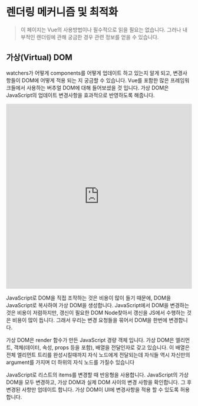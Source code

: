 # 렌더링 메커니즘 및 최적화

> 이 페이지는 Vue의 사용방법이나 필수적으로 읽을 필요는 없습니다.  그러나 내부적인 렌더링에 관해 궁금한 경우 관련 정보를 얻을 수 있습니다.

## 가상(Virtual) DOM

watchers가 어떻게 components를 어떻게 업데이트 하고 있는지 알게 되고, 변경사항들이 DOM에 어떻게 적용 되는 지 궁금할 수 있습니다. Vue를 포함한 많은 프레임워크들에서 사용하는 버추얼 DOM에 대해 들어보셨을 것 입니다. 가상 DOM은 JavaScript의 업데이트 변경사항을 효과적으로 반영하도록 해줍니다.

<div class="reactivecontent">   <iframe height="500" style="width: 100%;" scrolling="no" title="How does the Virtual DOM work?" src="https://codepen.io/sdras/embed/RwwQapa?height=500&theme-id=light&default-tab=result" frameborder="no" allowtransparency="true" allowfullscreen="true"><br>    See the Pen &lt;a href="https://codepen.io/sdras/pen/RwwQapa"&gt;How does the Virtual DOM work?&lt;/a&gt; by Sarah Drasner<br>    (&lt;a href="https://codepen.io/sdras"&gt;@sdras&lt;/a&gt;) on &lt;a href="https://codepen.io"&gt;CodePen&lt;/a&gt;.<br>  </iframe></div>

JavaScript로 DOM을 직접 조작하는 것은 비용이 많이 들기 때문에, DOM을 JavaScript로 복사하여 가상 DOM을 생성합니다. JavaScript에서 DOM을 변경하는 것은 비용이 저렴하지만,  갱신이 필요한 DOM Node찾아서 갱신을 JS에서 수행하는 것은 비용이 많이 듭니다. 그래서 우리는 변경 요청들을 묶어서 DOM을 한번에 변경합니다.

가상 DOM은 render 함수가 만든 JavaScript 경량 객체 입니다. 가상 DOM은 엘리먼트, 객체(데이터, 속성, props 등을 포함), 배열을 전달인자로 갖고 있습니다. 이 배열은 전체 엘리먼트 트리를 완성시킬때까지 자식 노드에게 전달되는데 자식들 역시 자신만의 argument를 가지며 더 하위의 자식 노드를 가질수 있습니다

JavaScript로 리스트의 items를 변경할 때 반응형을 사용합니다. JavaScript의  가상 DOM을 모두 변경하고, 가상 DOM과 실제 DOM 사이의 변경 사항을 확인합니다. 그 후 변경된 사항만 업데이트 합니다. 가상 DOM이 UI에 변경사항을 적용 할 수 있도록 허용합니다.
